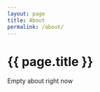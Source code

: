 ```yaml
---
layout: page
title: About
permalink: /about/
---
```


<h1 class="page-heading">{{ page.title }}</h1>

Empty about right now